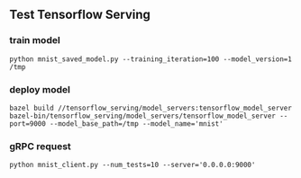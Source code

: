 ## Test Tensorflow Serving

### train model

```
python mnist_saved_model.py --training_iteration=100 --model_version=1 /tmp
```

### deploy model

```
bazel build //tensorflow_serving/model_servers:tensorflow_model_server
bazel-bin/tensorflow_serving/model_servers/tensorflow_model_server --port=9000 --model_base_path=/tmp --model_name='mnist'
```

### gRPC request

```
python mnist_client.py --num_tests=10 --server='0.0.0.0:9000'
```